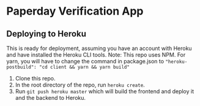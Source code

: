 # Paperday Verification App 

## Deploying to Heroku

This is ready for deployment, assuming you have an account with Heroku and have installed the Heroku CLI tools.
Note: This repo uses NPM. For yarn, you will have to change the command in package.json to `"heroku-postbuild": "cd client && yarn && yarn build"`

1. Clone this repo.
2. In the root directory of the repo, run `heroku create`.
3. Run `git push heroku master` which will build the frontend and deploy it and the backend to Heroku.
